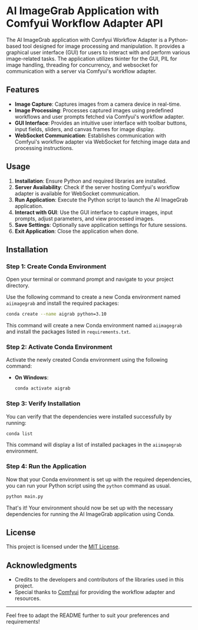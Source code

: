 # AI ImageGrab Application with Comfyui Workflow Adapter API

The AI ImageGrab application with Comfyui Workflow Adapter is a Python-based tool designed for image processing and manipulation. It provides a graphical user interface (GUI) for users to interact with and perform various image-related tasks. The application utilizes tkinter for the GUI, PIL for image handling, threading for concurrency, and websocket for communication with a server via Comfyui's workflow adapter.

## Features

- **Image Capture**: Captures images from a camera device in real-time.
- **Image Processing**: Processes captured images using predefined workflows and user prompts fetched via Comfyui's workflow adapter.
- **GUI Interface**: Provides an intuitive user interface with toolbar buttons, input fields, sliders, and canvas frames for image display.
- **WebSocket Communication**: Establishes communication with Comfyui's workflow adapter via WebSocket for fetching image data and processing instructions.

## Usage

1. **Installation**: Ensure Python and required libraries are installed.
2. **Server Availability**: Check if the server hosting Comfyui's workflow adapter is available for WebSocket communication.
3. **Run Application**: Execute the Python script to launch the AI ImageGrab application.
4. **Interact with GUI**: Use the GUI interface to capture images, input prompts, adjust parameters, and view processed images.
5. **Save Settings**: Optionally save application settings for future sessions.
6. **Exit Application**: Close the application when done.


## Installation

### Step 1: Create Conda Environment

Open your terminal or command prompt and navigate to your project directory.

Use the following command to create a new Conda environment named `aiimagegrab` and install the required packages:

```bash
conda create --name aigrab python=3.10 
```

This command will create a new Conda environment named `aiimagegrab` and install the packages listed in `requirements.txt`.

### Step 2: Activate Conda Environment

Activate the newly created Conda environment using the following command:

- **On Windows**:
  ```bash
  conda activate aigrab
  ```
### Step 3: Verify Installation

You can verify that the dependencies were installed successfully by running:

```bash
conda list
```

This command will display a list of installed packages in the `aiimagegrab` environment.

### Step 4: Run the Application

Now that your Conda environment is set up with the required dependencies, you can run your Python script using the `python` command as usual.

```bash
python main.py
```

That's it! Your environment should now be set up with the necessary dependencies for running the AI ImageGrab application using Conda.

## License

This project is licensed under the [MIT License](LICENSE).

## Acknowledgments

- Credits to the developers and contributors of the libraries used in this project.
- Special thanks to [Comfyui](https://comfyui.com) for providing the workflow adapter and resources.

---

Feel free to adapt the README further to suit your preferences and requirements!
